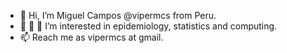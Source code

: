 - 👋 Hi, I’m Miguel Campos @vipermcs from Peru.
- 👀 🌱 💞️ I’m interested in epidemiology, statistics and computing.
- 📫 Reach me as vipermcs at gmail.

<!---
vipermcs/vipermcs is a ✨ special ✨ repository because its `README.md` (this file) appears on your GitHub profile.
You can click the Preview link to take a look at your changes.
--->
